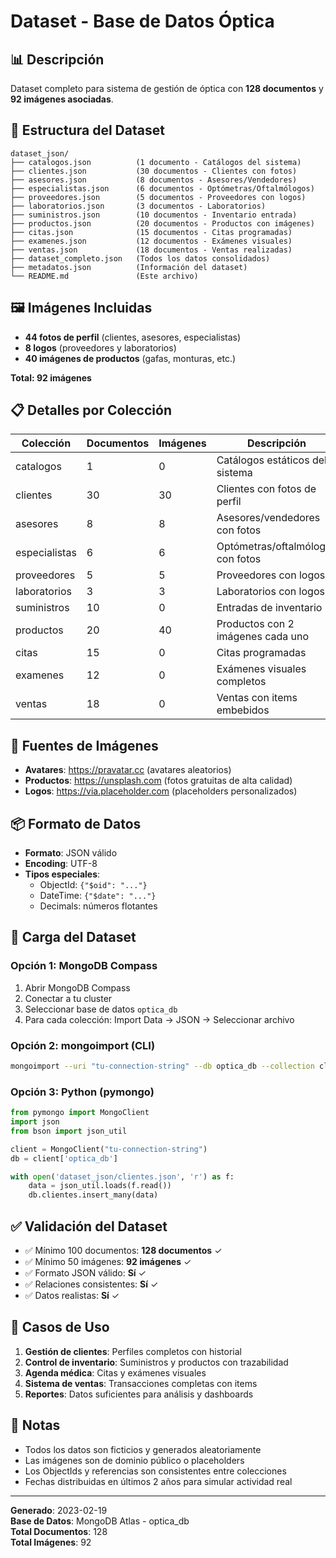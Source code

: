 # Dataset - Base de Datos Óptica

## 📊 Descripción

Dataset completo para sistema de gestión de óptica con **128 documentos** y **92 imágenes asociadas**.

## 📁 Estructura del Dataset

```
dataset_json/
├── catalogos.json          (1 documento - Catálogos del sistema)
├── clientes.json           (30 documentos - Clientes con fotos)
├── asesores.json           (8 documentos - Asesores/Vendedores)
├── especialistas.json      (6 documentos - Optómetras/Oftalmólogos)
├── proveedores.json        (5 documentos - Proveedores con logos)
├── laboratorios.json       (3 documentos - Laboratorios)
├── suministros.json        (10 documentos - Inventario entrada)
├── productos.json          (20 documentos - Productos con imágenes)
├── citas.json              (15 documentos - Citas programadas)
├── examenes.json           (12 documentos - Exámenes visuales)
├── ventas.json             (18 documentos - Ventas realizadas)
├── dataset_completo.json   (Todos los datos consolidados)
├── metadatos.json          (Información del dataset)
└── README.md               (Este archivo)
```

## 🖼️ Imágenes Incluidas

- **44 fotos de perfil** (clientes, asesores, especialistas)
- **8 logos** (proveedores y laboratorios)
- **40 imágenes de productos** (gafas, monturas, etc.)

**Total: 92 imágenes**

## 📋 Detalles por Colección

| Colección | Documentos | Imágenes | Descripción |
|-----------|------------|----------|-------------|
| catalogos | 1 | 0 | Catálogos estáticos del sistema |
| clientes | 30 | 30 | Clientes con fotos de perfil |
| asesores | 8 | 8 | Asesores/vendedores con fotos |
| especialistas | 6 | 6 | Optómetras/oftalmólogos con fotos |
| proveedores | 5 | 5 | Proveedores con logos |
| laboratorios | 3 | 3 | Laboratorios con logos |
| suministros | 10 | 0 | Entradas de inventario |
| productos | 20 | 40 | Productos con 2 imágenes cada uno |
| citas | 15 | 0 | Citas programadas |
| examenes | 12 | 0 | Exámenes visuales completos |
| ventas | 18 | 0 | Ventas con items embebidos |

## 🔗 Fuentes de Imágenes

- **Avatares**: https://pravatar.cc (avatares aleatorios)
- **Productos**: https://unsplash.com (fotos gratuitas de alta calidad)
- **Logos**: https://via.placeholder.com (placeholders personalizados)

## 📦 Formato de Datos

- **Formato**: JSON válido
- **Encoding**: UTF-8
- **Tipos especiales**: 
  - ObjectId: `{"$oid": "..."}`
  - DateTime: `{"$date": "..."}`
  - Decimals: números flotantes

## 🔄 Carga del Dataset

### Opción 1: MongoDB Compass
1. Abrir MongoDB Compass
2. Conectar a tu cluster
3. Seleccionar base de datos `optica_db`
4. Para cada colección: Import Data → JSON → Seleccionar archivo

### Opción 2: mongoimport (CLI)
```bash
mongoimport --uri "tu-connection-string" --db optica_db --collection clientes --file dataset_json/clientes.json --jsonArray
```

### Opción 3: Python (pymongo)
```python
from pymongo import MongoClient
import json
from bson import json_util

client = MongoClient("tu-connection-string")
db = client['optica_db']

with open('dataset_json/clientes.json', 'r') as f:
    data = json_util.loads(f.read())
    db.clientes.insert_many(data)
```

## ✅ Validación del Dataset

- ✅ Mínimo 100 documentos: **128 documentos** ✓
- ✅ Mínimo 50 imágenes: **92 imágenes** ✓
- ✅ Formato JSON válido: **Sí** ✓
- ✅ Relaciones consistentes: **Sí** ✓
- ✅ Datos realistas: **Sí** ✓

## 🎯 Casos de Uso

1. **Gestión de clientes**: Perfiles completos con historial
2. **Control de inventario**: Suministros y productos con trazabilidad
3. **Agenda médica**: Citas y exámenes visuales
4. **Sistema de ventas**: Transacciones completas con items
5. **Reportes**: Datos suficientes para análisis y dashboards

## 📝 Notas

- Todos los datos son ficticios y generados aleatoriamente
- Las imágenes son de dominio público o placeholders
- Los ObjectIds y referencias son consistentes entre colecciones
- Fechas distribuidas en últimos 2 años para simular actividad real

---

**Generado**: 2023-02-19  
**Base de Datos**: MongoDB Atlas - optica_db  
**Total Documentos**: 128  
**Total Imágenes**: 92
